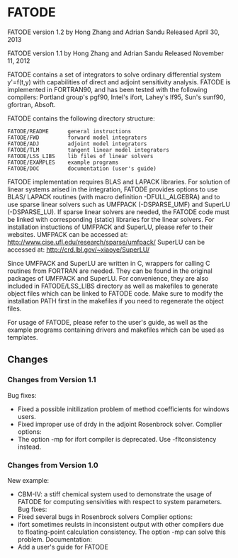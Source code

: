 # FATODE

FATODE version 1.2
by Hong Zhang and Adrian Sandu
Released April 30, 2013

FATODE version 1.1
by Hong Zhang and Adrian Sandu
Released November 11, 2012

FATODE contains a set of integrators to solve ordinary differential system
y'=f(t,y) with capabilities of direct and adjoint sensitivity analysis.
FATODE is implemented in FORTRAN90, and has been tested with the following
compilers: Portland group's pgf90, Intel's ifort, Lahey's lf95, Sun's sunf90,
gfortran, Absoft.

FATODE contains the following directory structure:

    FATODE/README      general instructions
    FATODE/FWD         forward model integrators   
    FATODE/ADJ         adjoint model integrators
    FATODE/TLM         tangent linear model integrators
    FATODE/LSS_LIBS    lib files of linear solvers
    FATODE/EXAMPLES    example programs
    FATODE/DOC         documentation (user's guide)

FATODE implementation requires BLAS and LAPACK libraries. For solution of
linear systems arised in the integration, FATODE provides options to use BLAS/
LAPACK routines (with macro definition -DFULL_ALGEBRA) and to use sparse linear
solvers such as UMFPACK (-DSPARSE_UMF) and SuperLU (-DSPARSE_LU). If sparse
linear solvers are needed, the FATODE code must be linked with corresponding
(static) libraries for the linear solvers. For installation instuctions of
UMFPACK and SuperLU, please refer to their websites.
UMFPACK can be accessed at:
http://www.cise.ufl.edu/research/sparse/umfpack/
SuperLU can be accessed at:
http://crd.lbl.gov/~xiaoye/SuperLU/

Since UMFPACK and SuperLU are written in C, wrappers for calling C routines from
FORTRAN are needed. They can be found in the original packages of UMFPACK and
SuperLU. For convenience, they are also included in FATODE/LSS_LIBS directory as well as makefiles to generate object files which can be linked to FATODE code. Make sure to modify the installation PATH first in the makefiles if you need to regenerate the object files.

For usage of FATODE, please refer to the user's guide, as well as the example programs containing drivers and makefiles which can be used as templates.


## Changes

### Changes from Version 1.1
Bug fixes:
- Fixed a possible initilization problem of method coefficients for windows users.
- Fixed improper use of drdy in the adjoint Rosenbrock solver.
Complier options:
- The option -mp for ifort compiler is deprecated. Use -fltconsistency instead.


### Changes from Version 1.0
New example:
- CBM-IV: a stiff chemical system used to demonstrate the usage of FATODE for computing sensivities with respect to system parameters.
Bug fixes:
- Fixed several bugs in Rosenbrock solvers
Complier options:
- ifort sometimes reulsts in inconsistent output with other compilers due to floating-point calculation consistency. The option -mp can solve this problem.
Documentation:
- Add a user's guide for FATODE
